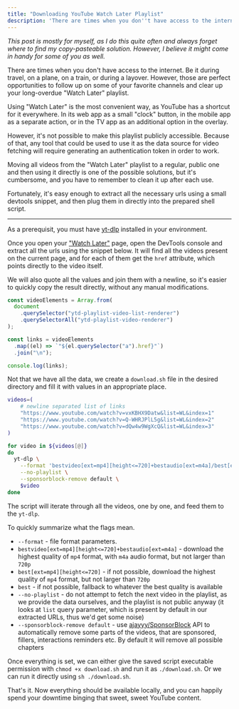 ```yaml
---
title: "Downloading YouTube Watch Later Playlist"
description: 'There are times when you don''t have access to the internet. Be it during travel, on a plane, on a train, or during a layover. However, those are perfect opportunities to follow up on some of your favorite channels and clear up your long-overdue "Watch Later" playlist.'
---
```


_This post is mostly for myself, as I do this quite often and always forget where to find my copy-pasteable solution. However, I believe it might come in handy for some of you as well._

There are times when you don't have access to the internet. Be it during travel, on a plane, on a train, or during a layover. However, those are perfect opportunities to follow up on some of your favorite channels and clear up your long-overdue "Watch Later" playlist.

Using "Watch Later" is the most convenient way, as YouTube has a shortcut for it everywhere. In its web app as a small "clock" button, in the mobile app as a separate action, or in the TV app as an additional option in the overlay.

However, it's not possible to make this playlist publicly accessible. Because of that, any tool that could be used to use it as the data source for video fetching will require generating an authentication token in order to work.

Moving all videos from the "Watch Later" playlist to a regular, public one and then using it directly is one of the possible solutions, but it's cumbersome, and you have to remember to clean it up after each use.

Fortunately, it's easy enough to extract all the necessary urls using a small devtools snippet, and then plug them in directly into the prepared shell script.

---

As a prerequisit, you must have [yt-dlp](https://github.com/yt-dlp/yt-dlp) installed in your environment.

Once you open your ["Watch Later"](https://www.youtube.com/playlist?list=WL) page, open the DevTools console and extract all the urls using the snippet below. It will find all the videos present on the current page, and for each of them get the `href` attribute, which points directly to the video itself.

We will also quote all the values and join them with a newline, so it's easier to quickly copy the result directly, without any manual modifications.

```js
const videoElements = Array.from(
  document
    .querySelector("ytd-playlist-video-list-renderer")
    .querySelectorAll("ytd-playlist-video-renderer")
);

const links = videoElements
  .map((el) => `"${el.querySelector("a").href}"`)
  .join("\n");

console.log(links);
```

Not that we have all the data, we create a `download.sh` file in the desired directory and fill it with values in an appropriate place.

```sh
videos=(
    # newline separated list of links
    "https://www.youtube.com/watch?v=vxKBHX9Datw&list=WL&index=1"
    "https://www.youtube.com/watch?v=Q-WHRJPlL5g&list=WL&index=2"
    "https://www.youtube.com/watch?v=dQw4w9WgXcQ&list=WL&index=3"
)

for video in ${videos[@]}
do
  yt-dlp \
    --format 'bestvideo[ext=mp4][height<=720]+bestaudio[ext=m4a]/best[ext=mp4][height<=720]/best' \
    --no-playlist \
    --sponsorblock-remove default \
    $video
done
```

The script will iterate through all the videos, one by one, and feed them to the `yt-dlp`.

To quickly summarize what the flags mean.

- `--format` - file format parameters.
- `bestvideo[ext=mp4][height<=720]+bestaudio[ext=m4a]` - download the highest quality of `mp4` format, with `m4a` audio format, but not larger than `720p`
- `best[ext=mp4][height<=720]` - if not possible, download the highest quality of `mp4` format, but not larger than `720p`
- `best` - if not possible, fallback to whatever the best quality is available
- `--no-playlist` - do not attempt to fetch the next video in the playlist, as we provide the data ourselves, and the playlist is not public anyway (it looks at `list` query parameter, which is present by default in our extracted URLs, thus we'd get some noise)
- `--sponsorblock-remove default` - use [ajayyy/SponsorBlock](https://github.com/ajayyy/SponsorBlock) API to automatically remove some parts of the videos, that are sponsored, fillers, interactions reminders etc. By default it will remove all possible chapters

Once everything is set, we can either give the saved script executable permission with `chmod +x download.sh` and run it as `./download.sh`. Or we can run it directly using `sh ./download.sh`.

That's it. Now everything should be available locally, and you can happily spend your downtime binging that sweet, sweet YouTube content.
